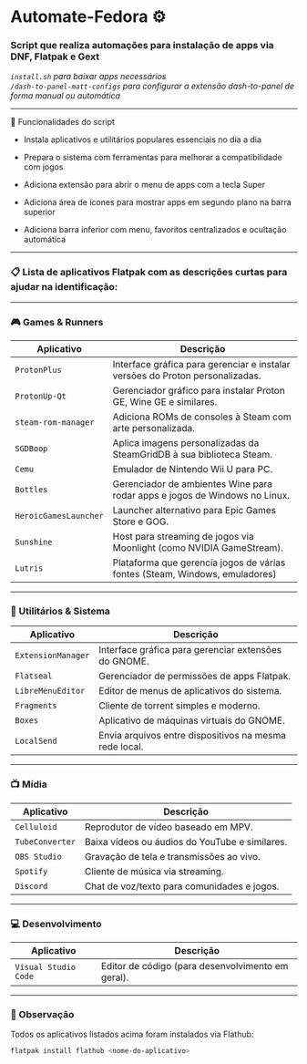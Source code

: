 # Automate-Fedora ⚙️
### Script que realiza automações para instalação de apps via DNF, Flatpak e Gext  

*`install.sh` para baixar apps necessários*  
*`/dash-to-panel-matt-configs` para configurar a extensão dash-to-panel de forma manual ou automática*  

---

🔧 Funcionalidades do script
- Instala aplicativos e utilitários populares essenciais no dia a dia

- Prepara o sistema com ferramentas para melhorar a compatibilidade com jogos

- Adiciona extensão para abrir o menu de apps com a tecla Super

- Adiciona área de ícones para mostrar apps em segundo plano na barra superior

- Adiciona barra inferior com menu, favoritos centralizados e ocultação automática

---

### 📋 Lista de aplicativos Flatpak com as descrições curtas para ajudar na identificação:  

---

### 🎮 Games & Runners

| Aplicativo                    | Descrição                                                                 |
|------------------------------|---------------------------------------------------------------------------|
| `ProtonPlus`                 | Interface gráfica para gerenciar e instalar versões do Proton personalizadas. |
| `ProtonUp-Qt`                | Gerenciador gráfico para instalar Proton GE, Wine GE e similares.         |
| `steam-rom-manager`          | Adiciona ROMs de consoles à Steam com arte personalizada.                  |
| `SGDBoop`                    | Aplica imagens personalizadas da SteamGridDB à sua biblioteca Steam.      |
| `Cemu`                       | Emulador de Nintendo Wii U para PC.                                       |
| `Bottles`                    | Gerenciador de ambientes Wine para rodar apps e jogos de Windows no Linux.|
| `HeroicGamesLauncher`        | Launcher alternativo para Epic Games Store e GOG.                         |
| `Sunshine`                   | Host para streaming de jogos via Moonlight (como NVIDIA GameStream).      |
| `Lutris`                     | Plataforma que gerencia jogos de várias fontes (Steam, Windows, emuladores)|

---

### 🧰 Utilitários & Sistema

| Aplicativo                    | Descrição                                                                 |
|------------------------------|---------------------------------------------------------------------------|
| `ExtensionManager`           | Interface gráfica para gerenciar extensões do GNOME.                      |
| `Flatseal`                   | Gerenciador de permissões de apps Flatpak.                                |
| `LibreMenuEditor`            | Editor de menus de aplicativos do sistema.                                |
| `Fragments`                  | Cliente de torrent simples e moderno.                                     |
| `Boxes`                      | Aplicativo de máquinas virtuais do GNOME.                                 |
| `LocalSend`                  | Envia arquivos entre dispositivos na mesma rede local.                    |

---

### 📺 Mídia

| Aplicativo                    | Descrição                                                                 |
|------------------------------|---------------------------------------------------------------------------|
| `Celluloid`                  | Reprodutor de vídeo baseado em MPV.                                       |
| `TubeConverter`              | Baixa vídeos ou áudios do YouTube e similares.                            |
| `OBS Studio`                 | Gravação de tela e transmissões ao vivo.                                  |
| `Spotify`                    | Cliente de música via streaming.                                          |
| `Discord`                    | Chat de voz/texto para comunidades e jogos.                               |

---

### 💻 Desenvolvimento

| Aplicativo                    | Descrição                                                                 |
|------------------------------|---------------------------------------------------------------------------|
| `Visual Studio Code`         | Editor de código (para desenvolvimento em geral).                         |

---

### 📌 Observação

Todos os aplicativos listados acima foram instalados via Flathub:

```bash
flatpak install flathub <nome-do-aplicativo>
